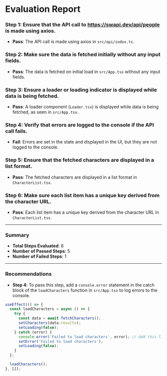 # Evaluation Report

### Step 1: Ensure that the API call to https://swapi.dev/api/people is made using axios.
- **Pass**: The API call is made using axios in `src/api/index.ts`.

### Step 2: Make sure the data is fetched initially without any input fields.
- **Pass**: The data is fetched on initial load in `src/App.tsx` without any input fields.

### Step 3: Ensure a loader or loading indicator is displayed while data is being fetched.
- **Pass**: A loader component (`Loader.tsx`) is displayed while data is being fetched, as seen in `src/App.tsx`.

### Step 4: Verify that errors are logged to the console if the API call fails.
- **Fail**: Errors are set in the state and displayed in the UI, but they are not logged to the console.

### Step 5: Ensure that the fetched characters are displayed in a list format.
- **Pass**: The fetched characters are displayed in a list format in `CharacterList.tsx`.

### Step 6: Make sure each list item has a unique key derived from the character URL.
- **Pass**: Each list item has a unique key derived from the character URL in `CharacterList.tsx`.

---

### Summary
- **Total Steps Evaluated**: 6
- **Number of Passed Steps**: 5
- **Number of Failed Steps**: 1

---

### Recommendations
- **Step 4**: To pass this step, add a `console.error` statement in the catch block of the `loadCharacters` function in `src/App.tsx` to log errors to the console.

```typescript
useEffect(() => {
  const loadCharacters = async () => {
    try {
      const data = await fetchCharacters();
      setCharacters(data.results);
      setLoading(false);
    } catch (error) {
      console.error('Failed to load characters', error); // Add this line
      setError('Failed to load characters');
      setLoading(false);
    }
  };

  loadCharacters();
}, []);
```